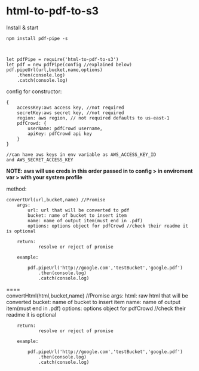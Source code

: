 html-to-pdf-to-s3
=======
Install & start
	
	npm install pdf-pipe -s	
	
	
	
	let pdfPipe = require('html-to-pdf-to-s3')
	let pdf = new pdfPipe(config //explained below)
	pdf.pipeUrl(url,bucket,name,options)
		.then(console.log)
		.catch(console.log)
	
	
config for constructor: 

	{
		accessKey:aws access key, //not required
		secretKey:aws secret key, //not required
		region: aws region, // not required defaults to us-east-1
		pdfCrowd: {
			userName: pdfCrowd username,
			apiKey: pdfCrowd api key
		}
	}	
	
	//can have aws keys in env variable as AWS_ACCESS_KEY_ID
	and AWS_SECRET_ACCESS_KEY

**NOTE: aws will use creds in this order passed in to config > in enviroment var > with your system profile**


method:

	convertUrl(url,bucket,name) //Promise
		args:
			url: url that will be converted to pdf
			bucket: name of bucket to insert item
			name: name of output item(must end in .pdf)
			options: options object for pdfCrowd //check their readme it is optional
			
		return:
				resolve or reject of promise
				
		example:
		
			pdf.pipeUrl('http://google.com','testBucket','google.pdf')
				.then(console.log)
				.catch(console.log)	
				
				
====				
		convertHtml(html,bucket,name) //Promise
		args:
			html: raw html that will be converted
			bucket: name of bucket to insert item
			name: name of output item(must end in .pdf)
			options: options object for pdfCrowd //check their readme it is optional
			
		return:
				resolve or reject of promise
				
		example:
		
			pdf.pipeUrl('http://google.com','testBucket','google.pdf')
				.then(console.log)
				.catch(console.log)					